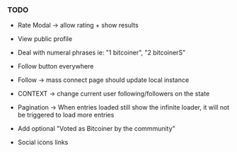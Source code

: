 ### TODO

- Rate Modal -> allow rating + show results
- View public profile

- Deal with numeral phrases ie: "1 bitcoiner", "2 bitcoinerS"
- Follow button everywhere
- Follow -> mass connect page should update local instance
- CONTEXT -> change current user following/followers on the state
- Pagination -> When entries loaded still show the infinite loader, it will not be triggered to load more entries
- Add optional "Voted as Bitcoiner by the commmunity"
- Social icons links
